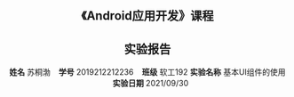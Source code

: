 
<center>
    <h2>《Android应用开发》课程</h2>  
    <h2>实验报告</h2>

**姓名** 苏桐渤 &ensp; **学号** 2019212212236 &ensp; **班级** 软工192
**实验名称** 基本UI组件的使用 &ensp; **实验日期** 2021/09/30
</center>